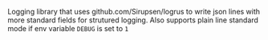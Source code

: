 Logging library that uses github.com/Sirupsen/logrus to write json lines with more standard fields for strutured logging.
Also supports plain line standard mode if env variable ```DEBUG``` is set to ```1```
